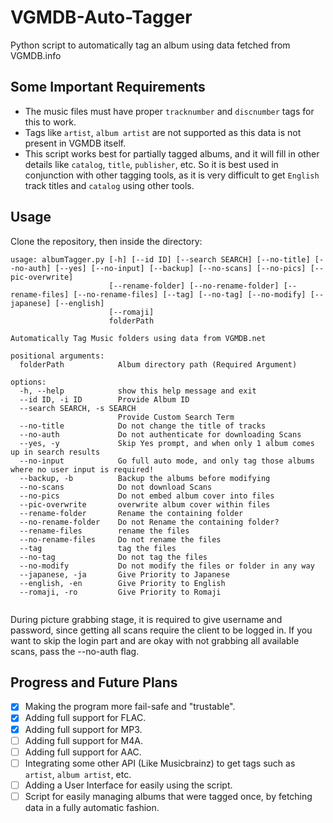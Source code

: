 #  VGMDB-Auto-Tagger
Python script to automatically tag an album using data fetched from VGMDB.info

## Some Important Requirements
* The music files must have proper `tracknumber` and `discnumber` tags for this to work.
* Tags like `artist`, `album artist` are not supported as this data is not present in VGMDB itself.
* This script works best for partially tagged albums, and it will fill in other details like `catalog`, `title`, `publisher`, etc. So it is best used in conjunction with other tagging tools, as it is very difficult to get `English` track titles and `catalog` using other tools.

## Usage
Clone the repository, then inside the directory:
```
usage: albumTagger.py [-h] [--id ID] [--search SEARCH] [--no-title] [--no-auth] [--yes] [--no-input] [--backup] [--no-scans] [--no-pics] [--pic-overwrite]
                      [--rename-folder] [--no-rename-folder] [--rename-files] [--no-rename-files] [--tag] [--no-tag] [--no-modify] [--japanese] [--english]
                      [--romaji]
                      folderPath

Automatically Tag Music folders using data from VGMDB.net

positional arguments:
  folderPath            Album directory path (Required Argument)

options:
  -h, --help            show this help message and exit
  --id ID, -i ID        Provide Album ID
  --search SEARCH, -s SEARCH
                        Provide Custom Search Term
  --no-title            Do not change the title of tracks
  --no-auth             Do not authenticate for downloading Scans
  --yes, -y             Skip Yes prompt, and when only 1 album comes up in search results
  --no-input            Go full auto mode, and only tag those albums where no user input is required!
  --backup, -b          Backup the albums before modifying
  --no-scans            Do not download Scans
  --no-pics             Do not embed album cover into files
  --pic-overwrite       overwrite album cover within files
  --rename-folder       Rename the containing folder
  --no-rename-folder    Do not Rename the containing folder?
  --rename-files        rename the files
  --no-rename-files     Do not rename the files
  --tag                 tag the files
  --no-tag              Do not tag the files
  --no-modify           Do not modify the files or folder in any way
  --japanese, -ja       Give Priority to Japanese
  --english, -en        Give Priority to English
  --romaji, -ro         Give Priority to Romaji


```

During picture grabbing stage, it is required to give username and password, since getting all scans require the client to be logged in. If you want to skip the login part and are okay with not grabbing all available scans, pass the --no-auth flag.

## Progress and Future Plans
- [X] Making the program more fail-safe and "trustable".
- [X] Adding full support for FLAC.
- [X] Adding full support for MP3.
- [ ] Adding full support for M4A.
- [ ] Adding full support for AAC.
- [ ] Integrating some other API (Like Musicbrainz) to get tags such as `artist`, `album artist`, etc.
- [ ] Adding a User Interface for easily using the script.
- [ ] Script for easily managing albums that were tagged once, by fetching data in a fully automatic fashion.
